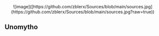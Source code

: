 <div align="center">
![image]([https://github.com/zblerx/Sources/blob/main/sources.jpg](https://github.com/zblerx/Sources/blob/main/sources.jpg?raw=true))
</div>

## Unomytho
